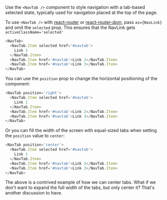 <!-- ## NavTab.Item - Props & Methods

| Prop name  | Type     | Default | Description                        |
| ---------- | -------- | ------- | ---------------------------------- |
| `as`       | `string` |         | Render as different HTML element   |
| `selected` | `bool`   | false   | Creates border around selected tab | -->

Use the `<NavTab />` component to style navigation with a tab-based selected state, typically used for navigation placed at the top of the page.

To use `<NavTab />` with [react-router](https://github.com/ReactTraining/react-router) or [react-router-dom](https://www.npmjs.com/package/react-router-dom), pass `as={NavLink}` and omit the `selected` prop. This ensures that the NavLink gets `activeClassName='selected'`

```js
<NavTab>
  <NavTab.Item selected href='#navtab'>
    Link 1
  </NavTab.Item>
  <NavTab.Item href='#navtab'>Link 2</NavTab.Item>
  <NavTab.Item href='#navtab'>Link 3</NavTab.Item>
</NavTab>
```

You can use the `position` prop to change the horizontal positioning of the **<NavTab />** component:

```js
<NavTab position='right'>
  <NavTab.Item selected href='#navtab'>
    Link 1
  </NavTab.Item>
  <NavTab.Item href='#navtab'>Link 2</NavTab.Item>
  <NavTab.Item href='#navtab'>Link 3</NavTab.Item>
</NavTab>
```

Or you can fill the width of the screen with equal-sized tabs when setting the `position` value to `center`:

```js
<NavTab position='center'>
  <NavTab.Item selected href='#navtab'>
    Link 1
  </NavTab.Item>
  <NavTab.Item href='#navtab'>Link 2</NavTab.Item>
  <NavTab.Item href='#navtab'>Link 3</NavTab.Item>
</NavTab>
```

The above is a contrived example of how we can center tabs. What if we don't want to expand the full width of the tabs, but only center it? That's another discussion to have.
